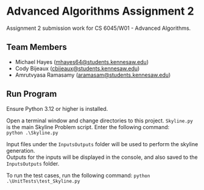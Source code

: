# Advanced Algorithms Assignment 2

Assignment 2 submission work for CS 6045/W01 - Advanced Algorithms.  

## Team Members  
- Michael Hayes (mhayes64@students.kennesaw.edu)
- Cody Bijeaux (cbijeaux@students.kennesaw.edu)
- Amrutvyasa Ramasamy (aramasam@students.kennesaw.edu)

## Run Program

Ensure Python 3.12 or higher is installed.  

Open a terminal window and change directories to this project. `Skyline.py` is the main Skyline Problem script. Enter the following command:  
`python .\Skyline.py`  

Input files under the `InputsOutputs` folder will be used to perform the skyline generation.  
Outputs for the inputs will be displayed in the console, and also saved to the `InputsOutputs` folder.

To run the test cases, run the following command:
`python .\UnitTests\test_Skyline.py`
